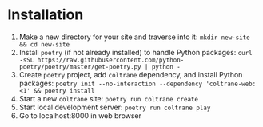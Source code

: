 # Installation

1. Make a new directory for your site and traverse into it: `mkdir new-site && cd new-site`
1. Install `poetry` (if not already installed) to handle Python packages: `curl -sSL https://raw.githubusercontent.com/python-poetry/poetry/master/get-poetry.py | python -`
1. Create `poetry` project, add `coltrane` dependency, and install Python packages: `poetry init --no-interaction --dependency 'coltrane-web:<1' && poetry install`
1. Start a new `coltrane` site: `poetry run coltrane create`
1. Start local development server: `poetry run coltrane play`
1. Go to localhost:8000 in web browser

